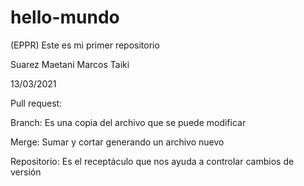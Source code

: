 # hello-mundo

(EPPR) Este es mi primer repositorio

Suarez Maetani Marcos Taiki

13/03/2021

Pull request: 

Branch: Es una copia del archivo que se puede modificar

Merge: Sumar y cortar generando un archivo nuevo

Repositorio: Es el receptáculo que nos ayuda a controlar cambios de versión
